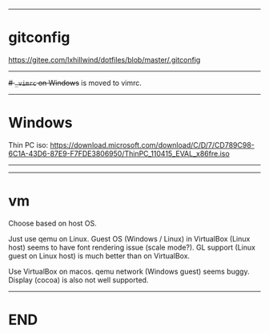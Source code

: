 ------------------------------------------------------------------------------

# gitconfig
<https://gitee.com/lxhillwind/dotfiles/blob/master/.gitconfig>

------------------------------------------------------------------------------

~~# `_vimrc` on Windows~~ is moved to vimrc.

------------------------------------------------------------------------------

# Windows
Thin PC iso:
<https://download.microsoft.com/download/C/D/7/CD789C98-6C1A-43D6-87E9-F7FDE3806950/ThinPC_110415_EVAL_x86fre.iso>

------------------------------------------------------------------------------

------------------------------------------------------------------------------

# vm
Choose based on host OS.

Just use qemu on Linux. Guest OS (Windows / Linux) in VirtualBox (Linux host)
seems to have font rendering issue (scale mode?). GL support (Linux guest on
Linux host) is much better than on VirtualBox.

Use VirtualBox on macos. qemu network (Windows guest) seems buggy. Display
(cocoa) is also not well supported.

------------------------------------------------------------------------------

# END

<!-- vim: tw=78 -->
